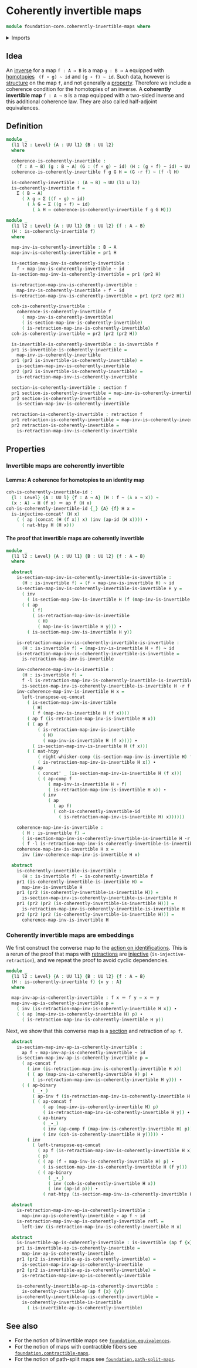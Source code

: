 # Coherently invertible maps

```agda
module foundation-core.coherently-invertible-maps where
```

<details><summary>Imports</summary>

```agda
open import foundation.action-on-identifications-binary-functions
open import foundation.action-on-identifications-functions
open import foundation.dependent-pair-types
open import foundation.universe-levels
open import foundation.whiskering-homotopies-composition

open import foundation-core.function-types
open import foundation-core.homotopies
open import foundation-core.identity-types
open import foundation-core.invertible-maps
open import foundation-core.retractions
open import foundation-core.sections
```

</details>

## Idea

An [inverse](foundation-core.invertible-maps.md) for a map `f : A → B` is a map
`g : B → A` equipped with [homotopies](foundation-core.homotopies.md)
` (f ∘ g) ~ id` and `(g ∘ f) ~ id`. Such data, however is
[structure](foundation.structure.md) on the map `f`, and not generally a
[property](foundation-core.propositions.md). Therefore we include a coherence
condition for the homotopies of an inverse. A **coherently invertible map**
`f : A → B` is a map equipped with a two-sided inverse and this additional
coherence law. They are also called half-adjoint equivalences.

## Definition

```agda
module _
  {l1 l2 : Level} {A : UU l1} {B : UU l2}
  where

  coherence-is-coherently-invertible :
    (f : A → B) (g : B → A) (G : (f ∘ g) ~ id) (H : (g ∘ f) ~ id) → UU (l1 ⊔ l2)
  coherence-is-coherently-invertible f g G H = (G ·r f) ~ (f ·l H)

  is-coherently-invertible : (A → B) → UU (l1 ⊔ l2)
  is-coherently-invertible f =
    Σ ( B → A)
      ( λ g → Σ ((f ∘ g) ~ id)
        ( λ G → Σ ((g ∘ f) ~ id)
          ( λ H → coherence-is-coherently-invertible f g G H)))

module _
  {l1 l2 : Level} {A : UU l1} {B : UU l2} {f : A → B}
  (H : is-coherently-invertible f)
  where

  map-inv-is-coherently-invertible : B → A
  map-inv-is-coherently-invertible = pr1 H

  is-section-map-inv-is-coherently-invertible :
    f ∘ map-inv-is-coherently-invertible ~ id
  is-section-map-inv-is-coherently-invertible = pr1 (pr2 H)

  is-retraction-map-inv-is-coherently-invertible :
    map-inv-is-coherently-invertible ∘ f ~ id
  is-retraction-map-inv-is-coherently-invertible = pr1 (pr2 (pr2 H))

  coh-is-coherently-invertible :
    coherence-is-coherently-invertible f
      ( map-inv-is-coherently-invertible)
      ( is-section-map-inv-is-coherently-invertible)
      ( is-retraction-map-inv-is-coherently-invertible)
  coh-is-coherently-invertible = pr2 (pr2 (pr2 H))

  is-invertible-is-coherently-invertible : is-invertible f
  pr1 is-invertible-is-coherently-invertible =
    map-inv-is-coherently-invertible
  pr1 (pr2 is-invertible-is-coherently-invertible) =
    is-section-map-inv-is-coherently-invertible
  pr2 (pr2 is-invertible-is-coherently-invertible) =
    is-retraction-map-inv-is-coherently-invertible

  section-is-coherently-invertible : section f
  pr1 section-is-coherently-invertible = map-inv-is-coherently-invertible
  pr2 section-is-coherently-invertible =
    is-section-map-inv-is-coherently-invertible

  retraction-is-coherently-invertible : retraction f
  pr1 retraction-is-coherently-invertible = map-inv-is-coherently-invertible
  pr2 retraction-is-coherently-invertible =
    is-retraction-map-inv-is-coherently-invertible
```

## Properties

### Invertible maps are coherently invertible

#### Lemma: A coherence for homotopies to an identity map

```agda
coh-is-coherently-invertible-id :
  {l : Level} {A : UU l} {f : A → A} (H : f ~ (λ x → x)) →
  (x : A) → H (f x) ＝ ap f (H x)
coh-is-coherently-invertible-id {_} {A} {f} H x =
  is-injective-concat' (H x)
    ( ( ap (concat (H (f x)) x) (inv (ap-id (H x)))) ∙
      ( nat-htpy H (H x)))
```

#### The proof that invertible maps are coherently invertible

```agda
module _
  {l1 l2 : Level} {A : UU l1} {B : UU l2} {f : A → B}
  where

  abstract
    is-section-map-inv-is-coherently-invertible-is-invertible :
      (H : is-invertible f) → (f ∘ map-inv-is-invertible H) ~ id
    is-section-map-inv-is-coherently-invertible-is-invertible H y =
      ( inv
        ( is-section-map-inv-is-invertible H (f (map-inv-is-invertible H y)))) ∙
      ( ( ap
          ( f)
          ( is-retraction-map-inv-is-invertible
            ( H)
            ( map-inv-is-invertible H y))) ∙
        ( is-section-map-inv-is-invertible H y))

    is-retraction-map-inv-is-coherently-invertible-is-invertible :
      (H : is-invertible f) → (map-inv-is-invertible H ∘ f) ~ id
    is-retraction-map-inv-is-coherently-invertible-is-invertible =
      is-retraction-map-inv-is-invertible

    inv-coherence-map-inv-is-invertible :
      (H : is-invertible f) →
      f ·l is-retraction-map-inv-is-coherently-invertible-is-invertible H ~
      is-section-map-inv-is-coherently-invertible-is-invertible H ·r f
    inv-coherence-map-inv-is-invertible H x =
      left-transpose-eq-concat
        ( is-section-map-inv-is-invertible
          ( H)
          ( f (map-inv-is-invertible H (f x))))
        ( ap f (is-retraction-map-inv-is-invertible H x))
        ( ( ap f
            ( is-retraction-map-inv-is-invertible
              ( H)
              ( map-inv-is-invertible H (f x)))) ∙
          ( is-section-map-inv-is-invertible H (f x)))
        ( ( nat-htpy
            ( right-whisker-comp (is-section-map-inv-is-invertible H) f)
            ( is-retraction-map-inv-is-invertible H x)) ∙
          ( ap
            ( concat' _ (is-section-map-inv-is-invertible H (f x)))
            ( ( ap-comp f
                ( map-inv-is-invertible H ∘ f)
                ( is-retraction-map-inv-is-invertible H x)) ∙
              ( inv
                ( ap
                  ( ap f)
                  ( coh-is-coherently-invertible-id
                    ( is-retraction-map-inv-is-invertible H) x))))))

    coherence-map-inv-is-invertible :
      ( H : is-invertible f) →
      ( is-section-map-inv-is-coherently-invertible-is-invertible H ·r f) ~
      ( f ·l is-retraction-map-inv-is-coherently-invertible-is-invertible H)
    coherence-map-inv-is-invertible H x =
      inv (inv-coherence-map-inv-is-invertible H x)

  abstract
    is-coherently-invertible-is-invertible :
      (H : is-invertible f) → is-coherently-invertible f
    pr1 (is-coherently-invertible-is-invertible H) =
      map-inv-is-invertible H
    pr1 (pr2 (is-coherently-invertible-is-invertible H)) =
      is-section-map-inv-is-coherently-invertible-is-invertible H
    pr1 (pr2 (pr2 (is-coherently-invertible-is-invertible H))) =
      is-retraction-map-inv-is-coherently-invertible-is-invertible H
    pr2 (pr2 (pr2 (is-coherently-invertible-is-invertible H))) =
      coherence-map-inv-is-invertible H
```

### Coherently invertible maps are embeddings

We first construct the converse map to the
[action on identifications](foundation.action-on-identifications-functions.md).
This is a rerun of the proof that maps with
[retractions](foundation-core.retractions.md) are
[injective](foundation-core.injective-maps.md) (`is-injective-retraction`), and
we repeat the proof to avoid cyclic dependencies.

```agda
module _
  {l1 l2 : Level} {A : UU l1} {B : UU l2} {f : A → B}
  (H : is-coherently-invertible f) {x y : A}
  where

  map-inv-ap-is-coherently-invertible : f x ＝ f y → x ＝ y
  map-inv-ap-is-coherently-invertible p =
    ( inv (is-retraction-map-inv-is-coherently-invertible H x)) ∙
    ( ( ap (map-inv-is-coherently-invertible H) p) ∙
      ( is-retraction-map-inv-is-coherently-invertible H y))
```

Next, we show that this converse map is a [section](foundation-core.sections.md)
and retraction of `ap f`.

```agda
  abstract
    is-section-map-inv-ap-is-coherently-invertible :
      ap f ∘ map-inv-ap-is-coherently-invertible ~ id
    is-section-map-inv-ap-is-coherently-invertible p =
      ( ap-concat f
        ( inv (is-retraction-map-inv-is-coherently-invertible H x))
        ( ( ap (map-inv-is-coherently-invertible H) p) ∙
          ( is-retraction-map-inv-is-coherently-invertible H y))) ∙
      ( ( ap-binary
          ( _∙_)
          ( ap-inv f (is-retraction-map-inv-is-coherently-invertible H x))
          ( ( ap-concat f
              ( ap (map-inv-is-coherently-invertible H) p)
              ( is-retraction-map-inv-is-coherently-invertible H y)) ∙
            ( ap-binary
              ( _∙_)
              ( inv (ap-comp f (map-inv-is-coherently-invertible H) p))
              ( inv (coh-is-coherently-invertible H y))))) ∙
        ( inv
          ( left-transpose-eq-concat
            ( ap f (is-retraction-map-inv-is-coherently-invertible H x))
            ( p)
            ( ( ap (f ∘ map-inv-is-coherently-invertible H) p) ∙
              ( is-section-map-inv-is-coherently-invertible H (f y)))
            ( ( ap-binary
                ( _∙_)
                ( inv (coh-is-coherently-invertible H x))
                ( inv (ap-id p))) ∙
              ( nat-htpy (is-section-map-inv-is-coherently-invertible H) p)))))

  abstract
    is-retraction-map-inv-ap-is-coherently-invertible :
      map-inv-ap-is-coherently-invertible ∘ ap f ~ id
    is-retraction-map-inv-ap-is-coherently-invertible refl =
      left-inv (is-retraction-map-inv-is-coherently-invertible H x)

  abstract
    is-invertible-ap-is-coherently-invertible : is-invertible (ap f {x} {y})
    pr1 is-invertible-ap-is-coherently-invertible =
      map-inv-ap-is-coherently-invertible
    pr1 (pr2 is-invertible-ap-is-coherently-invertible) =
      is-section-map-inv-ap-is-coherently-invertible
    pr2 (pr2 is-invertible-ap-is-coherently-invertible) =
      is-retraction-map-inv-ap-is-coherently-invertible

    is-coherently-invertible-ap-is-coherently-invertible :
      is-coherently-invertible (ap f {x} {y})
    is-coherently-invertible-ap-is-coherently-invertible =
      is-coherently-invertible-is-invertible
        ( is-invertible-ap-is-coherently-invertible)
```

## See also

- For the notion of biinvertible maps see
  [`foundation.equivalences`](foundation.equivalences.md).
- For the notion of maps with contractible fibers see
  [`foundation.contractible-maps`](foundation.contractible-maps.md).
- For the notion of path-split maps see
  [`foundation.path-split-maps`](foundation.path-split-maps.md).
